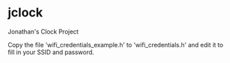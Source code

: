 # jclock
Jonathan's Clock Project

Copy the file 'wifi_credentials_example.h' to 'wifi_credentials.h' and edit it to fill in your SSID and password.